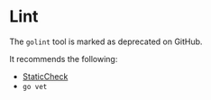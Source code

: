 # Lint

The `golint` tool is marked as deprecated on GitHub.

It recommends the following:

- [StaticCheck](https://staticcheck.io/)
- `go vet`
